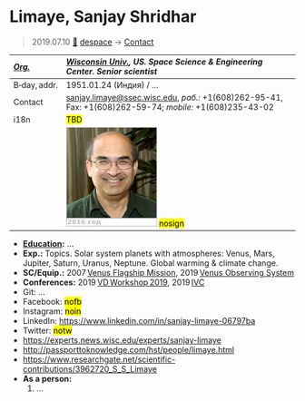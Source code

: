 # Limaye, Sanjay Shridhar
> 2019.07.10 [🚀](../index/index.md) [despace](index.md) → [Contact](contact.md)

|*[Org.](contact.md)*|*[Wisconsin Univ.](zz_wisconsin_univ.md), US. Space Science & Engineering Center. Senior scientist*|
|:--|:--|
|B‑day, addr.|1951.01.24 (Индия) / …|
|Contact|<sanjay.limaye@ssec.wisc.edu>, *раб.:* +1(608)262-95-41, Fax: +1(608)262-59-74; *mobile:* +1(608)235-43-02|
|i18n|<mark>TBD</mark>|
||![](f/contact/l/limaye1_photo.jpg) <mark>nosign</mark>|

   - **[Education](edu.md):** …
   - **Exp.:** Topics. Solar system planets with atmospheres: Venus, Mars, Jupiter, Saturn, Uranus, Neptune. Global warming & climate change.
   - **SC/Equip.:** 2007 [Venus Flagship Mission](venus_flagship_mission.md), 2019 [Venus Observing System](venus_observing_system.md)
   - **Conferences:** 2019 [VD Workshop 2019](vdws2019.md), 2019 [IVC](ivc_2019.md)
   - Git: …
   - Facebook: <mark>nofb</mark>
   - Instagram: <mark>noin</mark>
   - LinkedIn: <https://www.linkedin.com/in/sanjay-limaye-06797ba>
   - Twitter: <mark>notw</mark>
   - <https://experts.news.wisc.edu/experts/sanjay-limaye>
   - <http://passporttoknowledge.com/hst/people/limaye.html>
   - <https://www.researchgate.net/scientific-contributions/3962720_S_S_Limaye>
   - **As a person:**
      1. …
